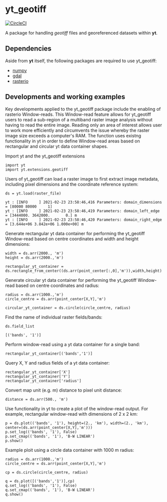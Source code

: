 # yt_geotiff

[![CircleCI](https://circleci.com/gh/ruithnadsteud/yt_geotiff/tree/master.svg?style=shield)](https://circleci.com/gh/ruithnadsteud/yt_geotiff/tree/master)

A package for handling _geotiff_ files and georeferenced datasets within **yt**.

## Dependencies

Aside from **yt** itself, the following packages are required to use yt_geotiff:
- [numpy](https://docs.scipy.org/doc/numpy/reference/)
- [gdal](https://gdal.org/)
- [rasterio](https://rasterio.readthedocs.io/en/latest/)

## Developments and working examples

Key developments applied to the yt_geotiff package include the enabling of rasterio Window-reads. This Window-read feature allows for yt_geotiff users to read a sub-region of a multiband raster image analysis without having to read the entire image. Reading only an area of interest allows user to work more efficiently and circumvents the issue whereby the raster image size exceeds a computer's RAM. The function uses existng functionality in yt in order to define Window-read areas based on rectangular and circular yt data container shapes.

Import yt and the yt_geotiff extensions
```
import yt
import yt.extensions.geotiff
```

Users of yt_geotiff can load a raster image to first extract image metadata, including pixel dimensions and the coordinate reference system:
```
ds = yt.load(raster_file)

yt : [INFO     ] 2021-02-23 23:58:46,416 Parameters: domain_dimensions         = [80000 80000     1]
yt : [INFO     ] 2021-02-23 23:58:46,419 Parameters: domain_left_edge          = [3444000. 3642000.       0.] m
yt : [INFO     ] 2021-02-23 23:58:46,420 Parameters: domain_right_edge         = [3.644e+06 3.842e+06 1.000e+00] m
```
Generate rectangular yt data container for performing the yt_geotiff Window-read based on centre coordinates and width and height dimensions:
```
width = ds.arr(2000., 'm')
height = ds.arr(2000.,'m') 

rectangular_yt_container = ds.rectangle_from_center((ds.arr(point_center[:,0],'m')),width,height)
```
Generate circular yt data container for performing the yt_geotiff Window-read based on centre coordinates and radius:
```
radius = ds.arr(1000.,'m')
circle_centre = ds.arr(point_center[X,Y],'m')

circular_yt_container = ds.circle(circle_centre, radius)
```
Find the name of individual raster fields/bands:
```
ds.field_list

[('bands', '1')]
```

Perform window-read using a yt data container for a single band:
```
rectangular_yt_container[('bands','1')]
```
Query X, Y and radius fields of a yt data container:
```
rectangular_yt_container['X']
rectangular_yt_container['Y']
rectangular_yt_container['radius']
```

Convert map unit (e.g. m) distance to pixel unit distance:
```
distance = ds.arr(500., 'm')
```

Use functionality in yt to create a plot of the window-read output. For example, rectangular window-read with dimensions of 2 x 2 km:
```
p = ds.plot(('bands', '1'), height=(2., 'km'), width=(2., 'km'), center=(ds.arr(point_center[X,Y],'m')))
p.set_log(('bands', '1'), False)
p.set_cmap(('bands', '1'), 'B-W LINEAR')
p.show()
```
Example ploit using a circle data container with 1000 m radius:
```
radius = ds.arr(1000.,'m')
circle_centre = ds.arr(point_center[X,Y],'m')

cp = ds.circle(circle_centre, radius)
               
q = ds.plot([('bands','1')],cp)
q.set_log(('bands', '1'), False)
q.set_cmap(('bands', '1'), 'B-W LINEAR')
q.show()
```
